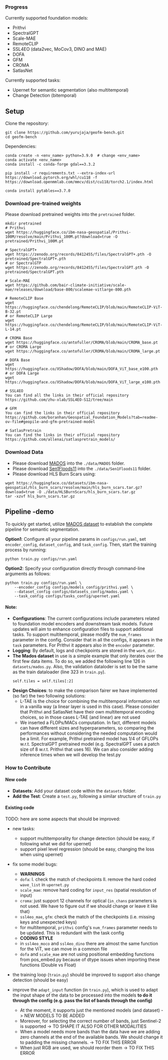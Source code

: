 
### Progress
Currently supported foundation models:
- Prithvi
- SpectralGPT
- Scale-MAE
- RemoteCLIP 
- SSL4EO (data2vec, MoCov3, DINO and MAE)
- DOFA
- GFM
- CROMA
- SatlasNet

Currently supported tasks:
- Upernet for semantic segmentation (also multitemporal)
- Change Detection (bitemporal)

## Setup
Clone the repository:
```
git clone https://github.com/yurujaja/geofm-bench.git
cd geofm-bench
```
Dependencies:
```
conda create -n <env_name> python=3.9.0  # change <env_name> 
conda activate <env_name> 
conda install -c conda-forge gdal==3.3.2 

pip install -r requirements.txt --extra-index-url https://download.pytorch.org/whl/cu118 -f https://download.openmmlab.com/mmcv/dist/cu118/torch2.1/index.html

conda install pytables==3.7.0
```
### Download pre-trained weights
Please download pretrained weights into the `pretrained` folder.
```
mkdir pretrained
# Prithvi
wget https://huggingface.co/ibm-nasa-geospatial/Prithvi-100M/resolve/main/Prithvi_100M.pt?download=true -O pretrained/Prithvi_100M.pt

# SpectralGPT+ 
wget https://zenodo.org/records/8412455/files/SpectralGPT+.pth -O pretrained/SpectralGPT+.pth
# or SpectralGTP
wget https://zenodo.org/records/8412455/files/SpectralGPT.pth -O pretrained/SpectralGPT.pth

# Scale-MAE
wget https://github.com/bair-climate-initiative/scale-mae/releases/download/base-800/scalemae-vitlarge-800.pth

# RemoteCLIP Base
wget https://huggingface.co/chendelong/RemoteCLIP/blob/main/RemoteCLIP-ViT-B-32.pt
# or RemoteCLIP Large
wget https://huggingface.co/chendelong/RemoteCLIP/blob/main/RemoteCLIP-ViT-L-14.pt

# CROMA Base
wget https://huggingface.co/antofuller/CROMA/blob/main/CROMA_base.pt
# or CROMA Large
wget https://huggingface.co/antofuller/CROMA/blob/main/CROMA_large.pt

# DOFA Base
wget https://huggingface.co/XShadow/DOFA/blob/main/DOFA_ViT_base_e100.pth
# or DOFA Large
wget https://huggingface.co/XShadow/DOFA/blob/main/DOFA_ViT_large_e100.pth

# SSL4EO
You can find all the links in their official repository https://github.com/zhu-xlab/SSL4EO-S12/tree/main

# GFM
You can find the links in their official repository 
https://github.com/boranhan/Geospatial_Foundation_Models?tab=readme-ov-file#geopile-and-gfm-pretrained-model

# SatlasPretrain
You can find the links in their official repository 
https://github.com/allenai/satlaspretrain_models/

```
### Download Data
- Please download [MADOS](https://zenodo.org/records/10664073)  into the `./data/MADOS` folder.
- Please download [Sen1Floods11](https://github.com/cloudtostreet/Sen1Floods11)   into the `./data/Sen1Floods11` folder.
- Please download HLS Burn Scars using:
```
wget https://huggingface.co/datasets/ibm-nasa-geospatial/hls_burn_scars/resolve/main/hls_burn_scars.tar.gz?download=true -O ./data/HLSBurnScars/hls_burn_scars.tar.gz
tar -xzvf hls_burn_scars.tar.gz
```

## Pipeline -demo
To quickly get started, utilize [MADOS dataset](https://zenodo.org/records/10664073) to establish the complete pipeline for semantic segmentation.

**Option1**: Configure all your pipeline params in `configs/run.yaml`, set `encoder_config`, `dataset_config`, and  `task_config`. Then, start the training process by running:
```
python train.py configs/run.yaml
```

**Option2**: Specify your configuration directly through command-line arguments as follows:
```
python train.py configs/run.yaml \
    --encoder_config configs/models_config/prithvi.yaml \
    --dataset_config configs/datasets_config/mados.yaml \
    --task_config configs/tasks_config/upernet.yaml
```

#### Note:
- **Configurations**: The current configurations include parameters related to foundation model encoders and downstream task models. Future updates will aim to enhance configuration files to support additional tasks. To support multitemporal, please modify the `num_frames` parameter in the config. Consider that in all the configs, it appears in the `task` parameters. For Prithvi it appears also in the `encoder` parameter.
- **Logging**: By default, logs and checkpoints are stored in the `work_dir`.
- **The Mados dataset** in use is a simple example that only iterates over the first few data items. To do so, we added the following line 126 in `datasets/mados.py`. Also, the validation dataloder is set to be the same as the train dataloader (line 323 in `train.py`).
    ```
    self.tiles = self.tiles[:2]
    ```
- **Design Choices**: to make the comparison fairer we have implemented (so far) the two following solutions: 
    - L-TAE is the choice for combining the multitemporal information not in a vanilla way (a linear layer is used in this case). Please consider that Prithvi and SatlasNet have their own multitemporal encoding choices, so in those cases L-TAE (and linear) are not used
    - We inserted a FLOPs/MACs computation. In fact, different models can have different sizes and hyperparameters, so comparing the performances without considering the needed computation would be a limit. For example, Prithvi pretrained model has 1/4 of GFLOPs w.r.t. SpectralGPT pretrained model (e.g. SpectralGPT uses a patch size of 8 w.r.t. Prithvi that uses 16). We can also consider adding inference times when we will develop the test.py
    
###  How to Contribute

#### New code
- **Datasets**: Add your dataset code within the `datasets` folder.
- **Add the Test**: Create a `test.py`, following a similar structure of `train.py`

#### Existing code

TODO: here are some aspects that should be improved:
- new tasks:
    - support multitemporality for change detection (should be easy, if following what we did for upernet)
    - support pixel level regression (should be easy, changing the loss when using upernet)

- fix some model bugs:
    - **WARNINGS**
    - `dofa`: I. check the match of checkpoints II. remove the hard coded `wave_list` in `upernet.py`
    - `scale_mae`: remove hard coding for `input_res` (spatial resolution of input)
    - `croma`: just support 12 channels for optical (`in_chans` parameters is not used. We have to figure out if we should change or leave it like that)
    - `ssl4eo_mae`, `gfm`: check the match of the checkpoints (i.e. missing keys and unexpected keys)
    - for multitemporal, `prithvi` config's `num_frames` parameter needs to be updated. This is redundant with the task config
    - **CODING STYLE**
    - in `ssl4eo_moco` and `ssl4eo_dino` there are almost the same function for the ViT, we can move in a common file
    - `dofa` and `scale_mae` are not using positional embedding functions from pos_embed.py because of dtype issues when importing these functions (Double vs Float)

- the training loop (`train.py`) should be improved to support also change detection (should be easy)

- improve the `adapt_input` function (in `train.py`), which is used to adapt the input shape of the data to be processed into the models **to do it through the config (e.g. pass the list of bands through the config)** 
    - At the moment, it supports just the mentioned models (and dataset) -> NEW MODELS TO BE ADDED
    - Moreover, for selecting the correct number of bands, just Sentinel-2 is supported -> TO SHAPE IT ALSO FOR OTHER MODALITIES
    - When a model needs more bands than the data have we are adding zero channels at the end of the available bands. We should change it to padding the missing channels. -> TO FIX THIS ERROR
    - When just RGB are used, we should reorder them -> TO FIX THIS ERROR

